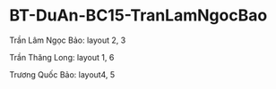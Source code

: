 # BT-DuAn-BC15-TranLamNgocBao


Trần Lâm Ngọc Bảo: layout 2, 3

Trần Thăng Long: layout 1, 6

Trương Quốc Bảo: layout4, 5
 
